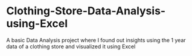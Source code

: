 # Clothing-Store-Data-Analysis-using-Excel
A basic Data Analysis project where I found out insights using the 1 year data of a clothing store and visualized it using Excel

